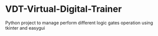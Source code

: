 VDT-Virtual-Digital-Trainer
===========================

Python project to manage perform different logic gates operation using tkinter and easygui